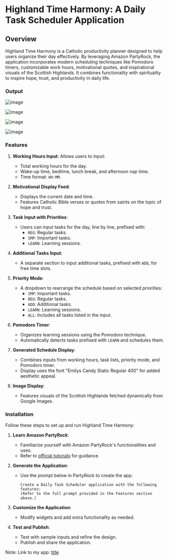 # Highland Time Harmony: A Daily Task Scheduler Application

## Overview
Highland Time Harmony is a Catholic productivity planner designed to help users organize their day effectively. By leveraging Amazon PartyRock, the application incorporates modern scheduling techniques like Pomodoro timers, customizable work hours, motivational quotes, and inspirational visuals of the Scottish Highlands. It combines functionality with spirituality to inspire hope, trust, and productivity in daily life.

### Output
![image](https://github.com/user-attachments/assets/2c6ea405-bc19-4b5e-97b4-4e54f1faf98a)

![image](https://github.com/user-attachments/assets/58073890-6a1c-44ab-a3ec-694d6bbe2164)

![image](https://github.com/user-attachments/assets/aea2ac09-e24d-4228-8d21-054b59a3acb7)

![image](https://github.com/user-attachments/assets/98828c85-38d2-4212-988a-b2f522529cd5)


### Features
1. **Working Hours Input**: Allows users to input:
   - Total working hours for the day.
   - Wake-up time, bedtime, lunch break, and afternoon nap time.
   - Time format: `HH:MM`.
   
2. **Motivational Display Feed**:
   - Displays the current date and time.
   - Features Catholic Bible verses or quotes from saints on the topic of hope and trust.

3. **Task Input with Priorities**:
   - Users can input tasks for the day, line by line, prefixed with:
     - `REG`: Regular tasks.
     - `IMP`: Important tasks.
     - `LEARN`: Learning sessions.

4. **Additional Tasks Input**:
   - A separate section to input additional tasks, prefixed with `ADD`, for free time slots.

5. **Priority Mode**:
   - A dropdown to rearrange the schedule based on selected priorities:
     - `IMP`: Important tasks.
     - `REG`: Regular tasks.
     - `ADD`: Additional tasks.
     - `LEARN`: Learning sessions.
     - `ALL`: Includes all tasks listed in the input.

6. **Pomodoro Timer**:
   - Organizes learning sessions using the Pomodoro technique.
   - Automatically detects tasks prefixed with `LEARN` and schedules them.

7. **Generated Schedule Display**:
   - Combines inputs from working hours, task lists, priority mode, and Pomodoro timer.
   - Display uses the font "Emilys Candy Static Regular 400" for added aesthetic appeal.

8. **Image Display**:
   - Features visuals of the Scottish Highlands fetched dynamically from Google Images.

### Installation
Follow these steps to set up and run Highland Time Harmony:

1. **Learn Amazon PartyRock**:
   - Familiarize yourself with Amazon PartyRock's functionalities and uses.
   - Refer to [official tutorials](https://bing.com/search?q=Amazon+PartyRock+tutorial) for guidance.

2. **Generate the Application**:
   - Use the prompt below in PartyRock to create the app:
     ```
     Create a Daily Task Scheduler application with the following features:
     (Refer to the full prompt provided in the Features section above.)
     ```

3. **Customize the Application**:
   - Modify widgets and add extra functionality as needed.

4. **Test and Publish**:
   - Test with sample inputs and refine the design.
   - Publish and share the application.

Note: Link to my app: [title](https://partyrock.aws/u/ferrindsouza/0wWbBEX7R/Highland-Time-Harmony%3A-Catholic-Productivity-Planner)
